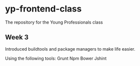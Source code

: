 # yp-frontend-class
The repository for the Young Professionals class

## Week 3
Introduced buildtools and package managers to make life easier.

Using the following tools:
Grunt
Npm
Bower
Jshint

